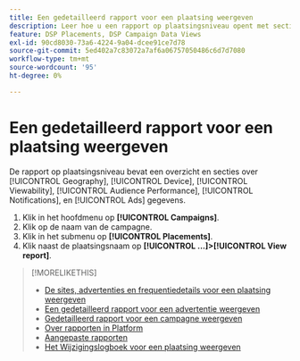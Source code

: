 ```yaml
---
title: Een gedetailleerd rapport voor een plaatsing weergeven
description: Leer hoe u een rapport op plaatsingsniveau opent met secties over [!UICONTROL Geography], [!UICONTROL Device], [!UICONTROL Viewability], [!UICONTROL Audience Performance], [!UICONTROL Notifications], en [!UICONTROL Ads] gegevens.
feature: DSP Placements, DSP Campaign Data Views
exl-id: 90cd8030-73a6-4224-9a04-dcee91ce7d78
source-git-commit: 5ed402a7c83072a7af6a06757050486c6d7d7080
workflow-type: tm+mt
source-wordcount: '95'
ht-degree: 0%

---
```


# Een gedetailleerd rapport voor een plaatsing weergeven

De <!--legacy --> rapport op plaatsingsniveau bevat een overzicht en secties over [!UICONTROL Geography], [!UICONTROL Device], [!UICONTROL Viewability], [!UICONTROL Audience Performance], [!UICONTROL Notifications], en [!UICONTROL Ads] gegevens.

1. Klik in het hoofdmenu op **[!UICONTROL Campaigns]**.
1. Klik op de naam van de campagne.
1. Klik in het submenu op **[!UICONTROL Placements]**.
1. Klik naast de plaatsingsnaam op  **[!UICONTROL ...]>[!UICONTROL View report]**.

>[!MORELIKETHIS]
>
>* [De sites, advertenties en frequentiedetails voor een plaatsing weergeven](/help/dsp/campaign-management/reports/placement-details-view.md)
>* [Een gedetailleerd rapport voor een advertentie weergeven](/help/dsp/campaign-management/ads/ad-view-report.md)
>* [Gedetailleerd rapport voor een campagne weergeven](/help/dsp/campaign-management/campaigns/campaign-view-report.md)
>* [Over rapporten in Platform](/help/dsp/campaign-management/reports/campaign-reports-about.md)
>* [Aangepaste rapporten](/help/dsp/reports/report-about.md)
>* [Het Wijzigingslogboek voor een plaatsing weergeven](placement-change-log.md)

